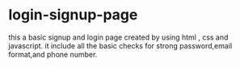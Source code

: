 # login-signup-page
this a basic signup and login page created by using html , css and javascript.
it include all the basic checks for strong password,email format,and phone number.

